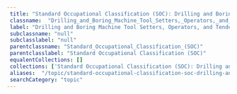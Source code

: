 ```yaml
--- 
 title: "Standard Occupational Classification (SOC): Drilling and Boring Machine Tool Setters, Operators, and Tenders, Metal and Plastic" 
 classname:  "Drilling_and_Boring_Machine_Tool_Setters,_Operators,_and_Tenders,_Metal_and_Plastic" 
 label: "Drilling and Boring Machine Tool Setters, Operators, and Tenders, Metal and Plastic" 
 subclassname: "null" 
 subclasslabel: "null" 
 parentclassname: "Standard_Occupational_Classification_(SOC)" 
 parentclasslabel: "Standard Occupational Classification (SOC)" 
 equalentCollections: [] 
 collections: ['Standard Occupational Classification (SOC): Drilling and Boring Machine Tool Setters, Operators, and Tenders, Metal and Plastic']
 aliases:  "/topic/standard-occupational-classification-soc-drilling-and-boring-machine-tool-setters-operators-and-tenders-metal-and-plastic"  
 searchCategory: "topic" 
---
```

